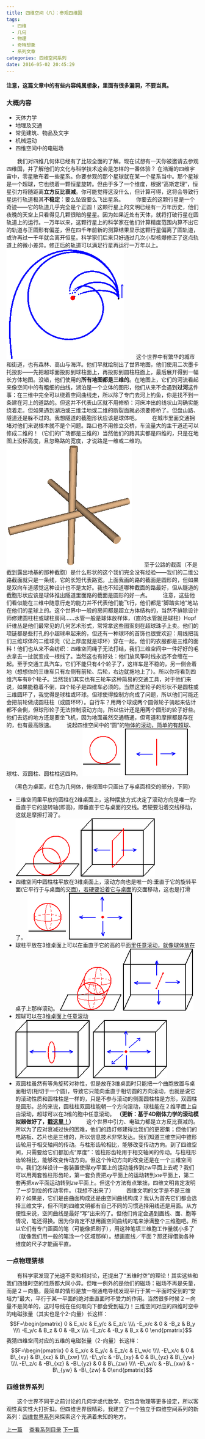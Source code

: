 ```yaml
---
title: 四维空间（八）：参观四维国
tags:
  - 四维
  - 几何
  - 物理
  - 奇特想象
  - 系列文章
categories: 四维空间系列
date: 2016-05-02 20:45:29
---
```


#### 注意，这篇文章中的有些内容纯属想象，里面有很多漏洞，不要当真。
### 大概内容
- 天体力学
- 地理及交通
- 常见建筑、物品及文字
- 机械运动
- 四维空间中的电磁场

　　我们对四维几何体已经有了比较全面的了解。现在试想有一天你被邀请去参观四维国，并了解他们的文化与科学技术这会是怎样的一番体验？
在浩瀚的四维宇宙中，零星散布着一些星系。你要参观的那个星球就在某一个星系当中。那个星球是一个超球，它也绕着一颗恒星旋转。<!--more-->但由于多了一个维度，根据“高斯定理”，恒星引力将随距离**立方反比衰减**。你可能觉得这没什么，但计算可得，这将会导致行星运行轨道极其**不稳定**：要么坠毁要么飞出星系。
　　你要去的这颗行星是一个奇迹——它的轨道几乎完全是个正圆！这颗行星上的文明已经有一万年历史，他们夜晚的天空上只看得见几颗很暗的星星。因为如果近处有天体，就将打破行星在圆轨道上的运行。一万年以来，这颗行星上的科学家在他们计算精度范围内算不出它的轨道与正圆形有偏差，但在四千年前新的测算结果显示这颗行星偏离了圆轨道，或许再过一千年就会离开恒星。科学家们后来只好通过几次小型核爆修正了这点轨道上的微小差异。修正后的轨道可以满足行星再运行一万年以上。![不稳定的轨道：以不同初速度抛出的物体要么坠毁要么远离星体](/img/lavie1.gif)
　　这个世界中有繁华的城市和街道，也有森林、高山与海洋。他们早就绘制出了世界地图，他们使用二次墨卡托投影——先把超球面投影到球柱面上，再投影到圆柱柱面上，最后展开得到一幅长方体地图。没错，他们使用的**所有地图都是三维的**。在地图上，它们的河流看起来像空间中的有粗细的曲线，湖泊是一个立体的图形，他们从来不会遇到**过河**这件事：在三维中完全可以绕着空间曲线走，所以除了专门去河上钓鱼，你是找不到一条建在河上的道路的。但这并不代表山区就不用修桥：河床冲出的线状山沟确实能绕着走。但如果遇到湖泊或三维洼地或二维的断裂面就必须要修桥了。但盘山路、隧道还是躲不过的。我想隧道的截胞形状应该是球体吧。
　　在城市里面交通拥堵对他们来说根本就不是个问题。路口也不用修立交桥，车流量大的主干道还可以修成二维的！（它们的广场都是三维的）当然他们的路其实都是四维的，只是在地图上没标高度，且忽略路的宽度，才说路是一维或二维的。![六个方向的十字路口不用建立交桥](/img/lavie7.gif)
　　至于公路的截面（不是截到露出地基的那种截胞）是什么形状的这个我们完全没有经验——我们的二维公路截面就只是一条线，它的长短代表路宽。上面我画的路的截面是圆形的，但如果是双向车道感觉这种设计也不是太好。我也不知道哪种截面的路最好，但从隧道的截胞形状应该是球体推出隧道里面路的截面是圆形的好一点。
　　注意，这些他们看似能在三维中随意行走的能力并不代表他们能飞行，他们都是“脚踏实地”地站在他们的星球上的。这个世界中一般的房间都是超立方体结构的，当然不排除设计师修建圆柱柱或球柱房间……水管一般是球体放样体，（直的水管就是球柱）Hopf纤维丛是他们最常见的几何艺术形式，常常拿这些图案刻在超球珠子上卖。他们的项链都是些打孔的小超球串起来的，但还有一种球环的首饰也很受欢迎：用线把我们三维球体的二维球壳（记上厚度就是球环）穿在一起。他们的衣服都是三维的面料！他们也从来不会纺织：四维空间绳子无法打结，我们三维空间中一件好好的毛衣拿去一扯就变成一根线了。当然这也有好处：他们放风筝时线永远不会缠在一起。至于交通工具汽车，它们不能只有4个轮子了，这样车是不稳的，另一侧会着地（想想你的三维车只有左侧有前轮、后轮，右边就拖地上了）。所以你将看到四维汽车有8个轮子。当然我们其实也有三轮车这种简易的交通工具，对于他们来说，如果能稳着不倒，四个轮子是四维车必须的。当然这里轮子的形状不是圆柱或三维圆环了，我觉得是球柱或环球。但球使得控制方向成了问题，所以他们可能还会把前轮做成圆柱柱（或圆环环）。自行车？用两个球或两个圆做轮子骑起来估计都不会倒，但球形轮子无法控制滚动方向，所以估计还是用两个圆形的轮子好些。他们去远的地方还是要坐飞机，因为地面虽然交通畅通，但弯道和摩擦都是存在的，也有最高限速。
　　说起四维空间中的“圆”的物体的滚动，简单的有超球、球柱、双圆柱、圆柱柱这四种。
![圆柱的侧视图、俯视图](/img/lavie2.gif)<center>（黑色为桌面，红色为几何体，俯视图中只画出了与桌面相交的部分，下同）</center>
- 三维空间里平放的圆柱在2维桌面上，这种摆放方式决定了滚动方向是唯一的:垂直于它的旋转轴(即高)，即垂直于它与桌面的交线。若硬要沿着交线移动，这就是摩擦打滑了。
![圆柱柱的侧视图、俯视图](/img/lavie3.gif)
- 四维空间中圆柱柱平放在3维桌面上，滚动方向也是唯一的:垂直于它的旋转平面(它平行于与桌面的交面)，若硬要沿着它与桌面的交面移动，这也是打滑了。
![球体的侧视图、俯视图](/img/lavie4.gif)
- 球柱平放在3维桌面上可以在垂直于它的高的平面里任意滚动，就像球体放在桌子上那样滚动。
![球柱的侧视图(也是个圆柱)、俯视图](/img/lavie5.gif)
- 超球可以在3维桌面上任意滚动
![双圆柱与超球的俯视图](/img/lavie6.gif)
- 双圆柱虽然有等角旋转对称性，但是放在3维桌面时只能把一个曲胞放置与桌面相切(相切于一个圆)，导致它只能向垂直于相切圆的方向滚动，也就是说它的滚动性质和圆柱柱是一样的，只是不参与滚动的侧面圆柱柱是方形，双圆柱是圆形。总的来说，圆柱柱双圆柱能朝一个方向滚动，球柱能在２维平面上自由滚动，超球可以在3维的胞中任意滚动。
**（更新：基于4D刚体力学的滚动模拟器做好了，[戳这里！](/archives/newton4/)）**
　　这个世界中引力、电磁力都是立方反比衰减的。所以为了应对衰减过快的困难，他们的路灯修建得比我们的更密集；但他们的电路板、芯片也是三维的，所以信息技术非常发达。我们知道三维空间中锥形齿轮用于相交轴间的传动。与柱形齿轮相比，能够改变传动方向。到了四维空间，只需要给它们都加点“厚度”：锥柱形齿轮用于相交轴间的传动。与柱柱形齿轮相比，能够改变传动方向。但这个传动方向的改变还是在一个三维空间中。我们怎样设计一套装置使得$xy$平面上的运动能传到$zw$平面上去呢？我们可以用两套锥柱形齿轮，第一套负责把$xy$平面上的运动转到$xw$平面上，第二套再把$xw$平面运动转到$zw$平面上。但这个方法有点笨拙，四维文明肯定发明了一步到位的传动零件。（我想不出来了）
　　四维文明的文字是不是三维的？如果是，它们是由曲面构成还是由空间曲线构成？我认为首先它们都会选择三维文字，但不同的四维文明都有自己不同的习惯选择用线还是用面。从方便性来说，空间曲线是最好“写”出来的了。但他们肯定会遇到画线、面、胞等情况，笔还得换。因为你肯定不想用画空间曲线的笔来涂满整个三维胞吧。所以它们有专门画面的笔（可能像把刷子），用这种笔填三维胞工作量就小多了（就像我们用一般的笔涂一个区域那样）。想画直线／平面？那还得借助各种维度的尺子才能画平直。<a name="5dgate"></a>
### 一点物理猜想
　　有科学家发现了光速不变和相对论，还提出了“五维时空”的理论！其实这些和我们四维时空的性质都大同小异。但唯一例外的是他们的磁场：磁场不再是矢量，而是２－向量。最简单的情形是放一根通电导线发现平行于某一平面时受到的“安培力”最大，平行于某一平面的绝对垂直面时不受力的作用。当然很多时候２－向量不是简单的，这时导线在任何取向下都会受到磁力！三维空间对应的四维时空中的电磁张量（其实也是个2-向量）长这样：$$F=\begin{pmatrix} 0 &  E_x/c &   E_y/c &   E_z/c \\\\     -E_x/c & 0 &  -B_z &  B_y \\\\ -E_y/c & B_z & 0 &  -B_x \\\\ -E_z/c &   -B_y &  B_x & 0 \end{pmatrix}$$我猜四维空间对应的五维的电磁张量（2-向量）长这样：$$F=\begin{pmatrix} 0 &  E_x/c &   E_y/c &   E_z/c &   E\_w/c \\\\     -E\_x/c & 0 &  B\_{xy} & B\_{xz} & B\_{xw} \\\\ -E\_y/c & -B\_{xy} & 0 & B\_{yz} & B\_{yw} \\\\ -E\_z/c &   -B\_{xz} &  -B\_{yz} & 0 & B\_{zw} \\\\ -E\_w/c & -B\_{xw} & -B\_{yw} & -B\_{zw} & 0\end{pmatrix}$$

### 四维世界系列
　　这个世界不同于之前讨论的几何学或代数学，它包含物理等更多设定，所以客观性真实性大打折扣。但四维世界很精彩，我建立了一个独立于四维空间系列的新系列：[四维世界系列](/categories/四维世界系列/)来探索这个充满着未知的地方。


 [上一篇](/archives/bivector4ds/)　 [查看系列目录](/categories/四维空间系列/)  [下一篇](/archives/rot4d/)